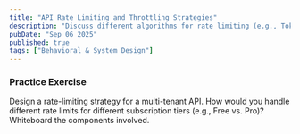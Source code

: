 ```yaml
---
title: "API Rate Limiting and Throttling Strategies"
description: "Discuss different algorithms for rate limiting (e.g., Token Bucket, Leaky Bucket). Explain where rate limiting can be implemented in a system (e.g., API Gateway, middleware)."
pubDate: "Sep 06 2025"
published: true
tags: ["Behavioral & System Design"]
---
```


### Practice Exercise

Design a rate-limiting strategy for a multi-tenant API. How would you handle different rate limits for different subscription tiers (e.g., Free vs. Pro)? Whiteboard the components involved.
